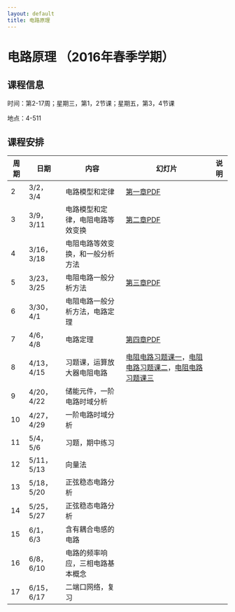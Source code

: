 ```yaml
---
layout: default
title: 电路原理
---
```


电路原理 （2016年春季学期）
===========================

课程信息
--------

时间：第2-17周；星期三，第1，2节课；星期五，第3，4节课

地点：4-511

课程安排
--------

| 周期 | 日期       | 内容                             | 幻灯片                                                                                                                       | 说明 |
|------|------------|----------------------------------|------------------------------------------------------------------------------------------------------------------------------|------|
| 2    | 3/2，3/4   | 电路模型和定律                   | [第一章PDF](第一章.pdf)                                                                                                      |      |
| 3    | 3/9，3/11  | 电路模型和定律，电阻电路等效变换 | [第二章PDF](第二章.pdf)                                                                                                      |      |
| 4    | 3/16，3/18 | 电阻电路等效变换，和一般分析方法 |                                                                                                                              |      |
| 5    | 3/23，3/25 | 电阻电路一般分析方法             | [第三章PDF](第三章.pdf)                                                                                                      |      |
| 6    | 3/30，4/1  | 电阻电路一般分析方法，电路定理   |                                                                                                                              |      |
| 7    | 4/6，4/8   | 电路定理                         | [第四章PDF](第四章.pdf)                                                                                                      |      |
| 8    | 4/13，4/15 | 习题课，运算放大器电阻电路       | [电阻电路习题课一](电阻电路习题课一.pdf)，[电阻电路习题课二](电阻电路习题课二.pdf)，[电阻电路习题课三](电阻电路习题课三.pdf) |      |
| 9    | 4/20，4/22 | 储能元件，一阶电路时域分析       |                                                                                                                              |      |
| 10   | 4/27，4/29 | 一阶电路时域分析                 |                                                                                                                              |      |
| 11   | 5/4，5/6   | 习题，期中练习                   |                                                                                                                              |      |
| 12   | 5/11，5/13 | 向量法                           |                                                                                                                              |      |
| 13   | 5/18，5/20 | 正弦稳态电路分析                 |                                                                                                                              |      |
| 14   | 5/25，5/27 | 正弦稳态电路分析                 |                                                                                                                              |      |
| 15   | 6/1，6/3   | 含有耦合电感的电路               |                                                                                                                              |      |
| 16   | 6/8，6/10  | 电路的频率响应，三相电路基本概念 |                                                                                                                              |      |
| 17   | 6/15，6/17 | 二端口网络，复习                 |                                                                                                                              |      |

 

 
